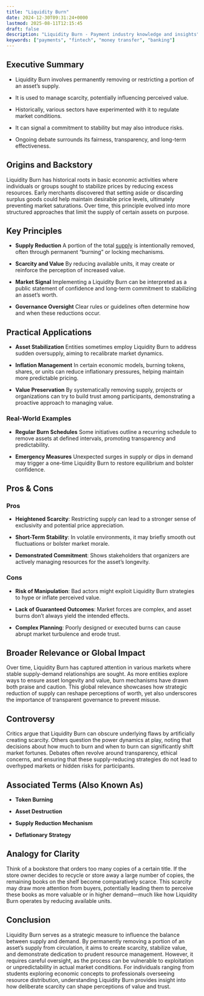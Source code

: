 ```yaml
---
title: "Liquidity Burn"
date: 2024-12-30T09:31:24+0000
lastmod: 2025-08-11T12:15:45
draft: false
description: "Liquidity Burn - Payment industry knowledge and insights"
keywords: ["payments", "fintech", "money transfer", "banking"]
---
```


## Executive Summary

- Liquidity Burn involves permanently removing or restricting a portion of an asset’s supply.

- It is used to manage scarcity, potentially influencing perceived value.

- Historically, various sectors have experimented with it to regulate market conditions.

- It can signal a commitment to stability but may also introduce risks.

- Ongoing debate surrounds its fairness, transparency, and long-term effectiveness.

## Origins and Backstory

Liquidity Burn has historical roots in basic economic activities where individuals or groups sought to stabilize prices by reducing excess resources. Early merchants discovered that setting aside or discarding surplus goods could help maintain desirable price levels, ultimately preventing market saturations. Over time, this principle evolved into more structured approaches that limit the supply of certain assets on purpose.

## Key Principles

- **Supply Reduction** A portion of the total [supply](https://faisalkhanllc.xyz/resources/payments-wiki/b/burned-or-burnt-supply/) is intentionally removed, often through permanent “burning” or locking mechanisms.

- **Scarcity and Value** By reducing available units, it may create or reinforce the perception of increased value.

- **Market Signal** Implementing a Liquidity Burn can be interpreted as a public statement of confidence and long-term commitment to stabilizing an asset’s worth.

- **Governance Oversight** Clear rules or guidelines often determine how and when these reductions occur.

## Practical Applications

- **Asset Stabilization** Entities sometimes employ Liquidity Burn to address sudden oversupply, aiming to recalibrate market dynamics.

- **Inflation Management** In certain economic models, burning tokens, shares, or units can reduce inflationary pressures, helping maintain more predictable pricing.

- **Value Preservation** By systematically removing supply, projects or organizations can try to build trust among participants, demonstrating a proactive approach to managing value.

### Real-World Examples

- **Regular Burn Schedules** Some initiatives outline a recurring schedule to remove assets at defined intervals, promoting transparency and predictability.

- **Emergency Measures** Unexpected surges in supply or dips in demand may trigger a one-time Liquidity Burn to restore equilibrium and bolster confidence.

## Pros & Cons

### Pros

- **Heightened Scarcity**: Restricting supply can lead to a stronger sense of exclusivity and potential price appreciation.

- **Short-Term Stability**: In volatile environments, it may briefly smooth out fluctuations or bolster market morale.

- **Demonstrated Commitment**: Shows stakeholders that organizers are actively managing resources for the asset’s longevity.

### Cons

- **Risk of Manipulation**: Bad actors might exploit Liquidity Burn strategies to hype or inflate perceived value.

- **Lack of Guaranteed Outcomes**: Market forces are complex, and asset burns don’t always yield the intended effects.

- **Complex Planning**: Poorly designed or executed burns can cause abrupt market turbulence and erode trust.

## Broader Relevance or Global Impact

Over time, Liquidity Burn has captured attention in various markets where stable supply-demand relationships are sought. As more entities explore ways to ensure asset longevity and value, burn mechanisms have drawn both praise and caution. This global relevance showcases how strategic reduction of supply can reshape perceptions of worth, yet also underscores the importance of transparent governance to prevent misuse.

## Controversy

Critics argue that Liquidity Burn can obscure underlying flaws by artificially creating scarcity. Others question the power dynamics at play, noting that decisions about how much to burn and when to burn can significantly shift market fortunes. Debates often revolve around transparency, ethical concerns, and ensuring that these supply-reducing strategies do not lead to overhyped markets or hidden risks for participants.

## Associated Terms (Also Known As)

- **Token Burning**

- **Asset Destruction**

- **Supply Reduction Mechanism**

- **Deflationary Strategy**

## Analogy for Clarity

Think of a bookstore that orders too many copies of a certain title. If the store owner decides to recycle or store away a large number of copies, the remaining books on the shelf become comparatively scarce. This scarcity may draw more attention from buyers, potentially leading them to perceive these books as more valuable or in higher demand—much like how Liquidity Burn operates by reducing available units.

## Conclusion

Liquidity Burn serves as a strategic measure to influence the balance between supply and demand. By permanently removing a portion of an asset’s supply from circulation, it aims to create scarcity, stabilize value, and demonstrate dedication to prudent resource management. However, it requires careful oversight, as the process can be vulnerable to exploitation or unpredictability in actual market conditions. For individuals ranging from students exploring economic concepts to professionals overseeing resource distribution, understanding Liquidity Burn provides insight into how deliberate scarcity can shape perceptions of value and trust.